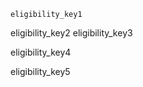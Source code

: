 ```ngMeta
eligibility_key1
```

eligibility_key2
eligibility_key3


eligibility_key4


eligibility_key5
